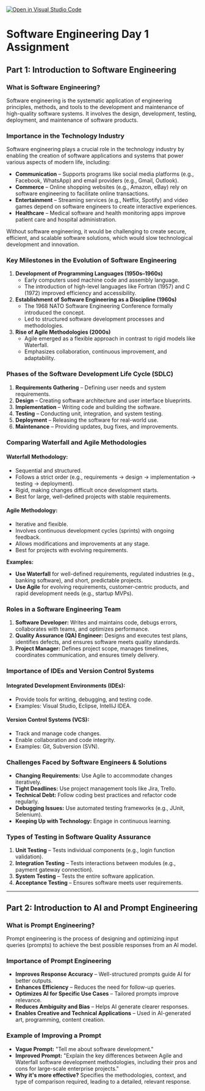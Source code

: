 [![Open in Visual Studio Code](https://classroom.github.com/assets/open-in-vscode-2e0aaae1b6195c2367325f4f02e2d04e9abb55f0b24a779b69b11b9e10269abc.svg)](https://classroom.github.com/online_ide?assignment_repo_id=18517690&assignment_repo_type=AssignmentRepo)
# Software Engineering Day 1 Assignment

## Part 1: Introduction to Software Engineering

### What is Software Engineering?

Software engineering is the systematic application of engineering principles, methods, and tools to the development and maintenance of high-quality software systems. It involves the design, development, testing, deployment, and maintenance of software products.

### Importance in the Technology Industry

Software engineering plays a crucial role in the technology industry by enabling the creation of software applications and systems that power various aspects of modern life, including:

- **Communication** – Supports programs like social media platforms (e.g., Facebook, WhatsApp) and email providers (e.g., Gmail, Outlook).
- **Commerce** – Online shopping websites (e.g., Amazon, eBay) rely on software engineering to facilitate online transactions.
- **Entertainment** – Streaming services (e.g., Netflix, Spotify) and video games depend on software engineers to create interactive experiences.
- **Healthcare** – Medical software and health monitoring apps improve patient care and hospital administration.

Without software engineering, it would be challenging to create secure, efficient, and scalable software solutions, which would slow technological development and innovation.

### Key Milestones in the Evolution of Software Engineering

1. **Development of Programming Languages (1950s–1960s)**
   - Early computers used machine code and assembly language.
   - The introduction of high-level languages like Fortran (1957) and C (1972) improved efficiency and accessibility.
2. **Establishment of Software Engineering as a Discipline (1960s)**
   - The 1968 NATO Software Engineering Conference formally introduced the concept.
   - Led to structured software development processes and methodologies.
3. **Rise of Agile Methodologies (2000s)**
   - Agile emerged as a flexible approach in contrast to rigid models like Waterfall.
   - Emphasizes collaboration, continuous improvement, and adaptability.

### Phases of the Software Development Life Cycle (SDLC)

1. **Requirements Gathering** – Defining user needs and system requirements.
2. **Design** – Creating software architecture and user interface blueprints.
3. **Implementation** – Writing code and building the software.
4. **Testing** – Conducting unit, integration, and system testing.
5. **Deployment** – Releasing the software for real-world use.
6. **Maintenance** – Providing updates, bug fixes, and improvements.

### Comparing Waterfall and Agile Methodologies

#### Waterfall Methodology:

- Sequential and structured.
- Follows a strict order (e.g., requirements → design → implementation → testing → deployment).
- Rigid, making changes difficult once development starts.
- Best for large, well-defined projects with stable requirements.

#### Agile Methodology:

- Iterative and flexible.
- Involves continuous development cycles (sprints) with ongoing feedback.
- Allows modifications and improvements at any stage.
- Best for projects with evolving requirements.

**Examples:**

- **Use Waterfall** for well-defined requirements, regulated industries (e.g., banking software), and short, predictable projects.
- **Use Agile** for evolving requirements, customer-centric products, and rapid development needs (e.g., startup MVPs).

### Roles in a Software Engineering Team

1. **Software Developer:** Writes and maintains code, debugs errors, collaborates with teams, and optimizes performance.
2. **Quality Assurance (QA) Engineer:** Designs and executes test plans, identifies defects, and ensures software meets quality standards.
3. **Project Manager:** Defines project scope, manages timelines, coordinates communication, and ensures timely delivery.

### Importance of IDEs and Version Control Systems

#### Integrated Development Environments (IDEs):

- Provide tools for writing, debugging, and testing code.
- Examples: Visual Studio, Eclipse, IntelliJ IDEA.

#### Version Control Systems (VCS):

- Track and manage code changes.
- Enable collaboration and code integrity.
- Examples: Git, Subversion (SVN).

### Challenges Faced by Software Engineers & Solutions

- **Changing Requirements:** Use Agile to accommodate changes iteratively.
- **Tight Deadlines:** Use project management tools like Jira, Trello.
- **Technical Debt:** Follow coding best practices and refactor code regularly.
- **Debugging Issues:** Use automated testing frameworks (e.g., JUnit, Selenium).
- **Keeping Up with Technology:** Engage in continuous learning.

### Types of Testing in Software Quality Assurance

1. **Unit Testing** – Tests individual components (e.g., login function validation).
2. **Integration Testing** – Tests interactions between modules (e.g., payment gateway connection).
3. **System Testing** – Tests the entire software application.
4. **Acceptance Testing** – Ensures software meets user requirements.

---

## Part 2: Introduction to AI and Prompt Engineering

### What is Prompt Engineering?

Prompt engineering is the process of designing and optimizing input queries (prompts) to achieve the best possible responses from an AI model.

### Importance of Prompt Engineering

- **Improves Response Accuracy** – Well-structured prompts guide AI for better outputs.
- **Enhances Efficiency** – Reduces the need for follow-up queries.
- **Optimizes AI for Specific Use Cases** – Tailored prompts improve relevance.
- **Reduces Ambiguity and Bias** – Helps AI generate clearer responses.
- **Enables Creative and Technical Applications** – Used in AI-generated art, programming, content creation.

### Example of Improving a Prompt

- **Vague Prompt:** "Tell me about software development."
- **Improved Prompt:** "Explain the key differences between Agile and Waterfall software development methodologies, including their pros and cons for large-scale enterprise projects."
- **Why it's more effective?** Specifies the methodologies, context, and type of comparison required, leading to a detailed, relevant response.
